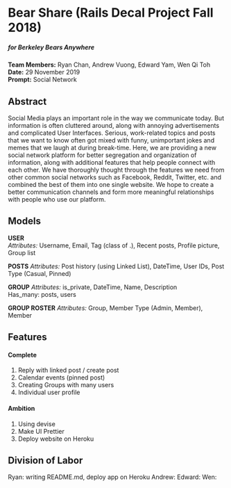 # Bear Share (Rails Decal Project Fall 2018)
##### for Berkeley Bears Anywhere

**Team Members:** Ryan Chan, Andrew Vuong, Edward Yam, Wen Qi Toh <br>
**Date:** 29 November 2019 <br>
**Prompt:** Social Network <br>


## Abstract
Social Media plays an important role in the way we communicate today. But information is often cluttered around, along with annoying advertisements and complicated User Interfaces. Serious, work-related topics and posts that we want to know often got mixed with funny, unimportant jokes and memes that we laugh at during break-time. Here, we are providing a new social network platform for better segregation and organization of information, along with additional features that help people connect with each other. We have thoroughly thought through the features we need from other common social networks such as Facebook, Reddit, Twitter, etc. and combined the best of them into one single website. We hope to create a better communication channels and form more meaningful relationships with people who use our platform. 

## Models

**USER** <br>
_Attributes:_ Username, Email, Tag (class of .), Recent posts, Profile picture, Group list

**POSTS**
_Attributes:_ Post history (using Linked List), DateTime, User IDs, Post Type (Casual, Pinned) 

**GROUP**
_Attributes:_ is_private, DateTime, Name, Description <br>
Has_many: posts, users

**GROUP ROSTER**
_Attributes:_ Group, Member Type (Admin, Member), Member


## Features
#### Complete
1. Reply with linked post / create post
2. Calendar events (pinned post)
3. Creating Groups with many users
4. Individual user profile

#### Ambition
1. Using devise
2. Make UI Prettier
3. Deploy website on Heroku

## Division of Labor
Ryan: writing README.md, deploy app on Heroku
Andrew: 
Edward: 
Wen: 
